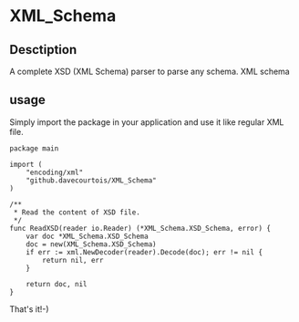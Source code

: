 # XML_Schema

## Desctiption

A complete XSD (XML Schema) parser to parse any schema. XML schema 

## usage

Simply import the package in your application and use it like regular XML file.

~~~
package main

import (
	"encoding/xml"
	"github.davecourtois/XML_Schema"
)

/**
 * Read the content of XSD file.
 */
func ReadXSD(reader io.Reader) (*XML_Schema.XSD_Schema, error) {
	var doc *XML_Schema.XSD_Schema
	doc = new(XML_Schema.XSD_Schema)
	if err := xml.NewDecoder(reader).Decode(doc); err != nil {
		return nil, err
	}

	return doc, nil
}
~~~

That's it!-)
